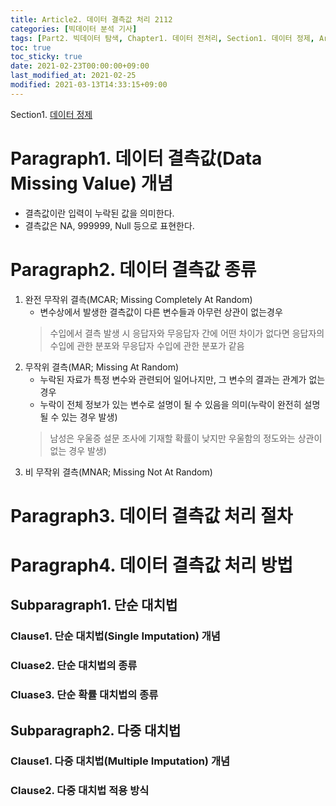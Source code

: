 ```yaml
---
title: Article2. 데이터 결측값 처리 2112
categories: [빅데이터 분석 기사]
tags: [Part2. 빅데이터 탐색, Chapter1. 데이터 전처리, Section1. 데이터 정제, Article2. 데이터 결측값 처리]
toc: true
toc_sticky: true
date: 2021-02-23T00:00:00+09:00
last_modified_at: 2021-02-25
modified: 2021-03-13T14:33:15+09:00
---
```


Section1. [데이터 정제]()

# Paragraph1. 데이터 결측값(Data Missing Value) 개념

- 결측값이란 입력이 누락된 값을 의미한다.
- 결측값은 NA, 999999, Null 등으로 표현한다.

# Paragraph2. 데이터 결측값 종류

1. 완전 무작위 결측(MCAR; Missing Completely At Random)
	- 변수상에서 발생한 결측값이 다른 변수들과 아무런 상관이 없는경우
	> 수입에서 결측 발생 시 응답자와 무응답자 간에 어떤 차이가 없다면 응답자의 수입에 관한 분포와 무응답자 수입에 관한 분포가 같음	
2. 무작위 결측(MAR; Missing At Random)
	- 누락된 자료가 특정 변수와 관련되어 일어나지만, 그 변수의 결과는 관계가 없는 경우
	- 누락이 전체 정보가 있는 변수로 설명이 될 수 있음을 의미(누락이 완전히 설명될 수 있는 경우 발생)
	> 남성은 우울증 설문 조사에 기재할 확률이 낮지만 우울함의 정도와는 상관이 없는 경우 발생)
3. 비 무작위 결측(MNAR; Missing Not At Random)


# Paragraph3. 데이터 결측값 처리 절차

# Paragraph4. 데이터 결측값 처리 방법

## Subparagraph1. 단순 대치법

### Clause1. 단순 대치법(Single Imputation) 개념

### Cluase2. 단순 대치법의 종류

### Cluase3. 단순 확률 대치법의 종류

## Subparagraph2. 다중 대치법

### Clause1. 다중 대치법(Multiple Imputation) 개념

### Clause2. 다중 대치법 적용 방식